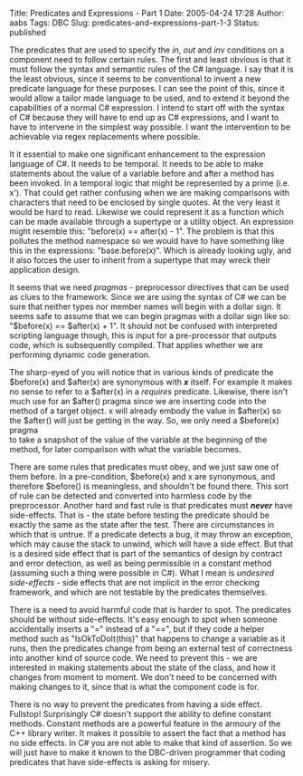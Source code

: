 Title: Predicates and Expressions - Part 1
Date: 2005-04-24 17:28
Author: aabs
Tags: DBC
Slug: predicates-and-expressions-part-1-3
Status: published

The predicates that are used to specify the *in*, *out* and *inv* conditions on a component need to follow certain rules. The first and least obvious is that it must follow the syntax and semantic rules of the C\# language. I say that it is the least obvious, since it seems to be conventional to invent a new predicate language for these purposes. I can see the point of this, since it would allow a tailor made language to be used, and to extend it beyond the capabilities of a normal C\# expression. I intend to start off with the syntax of C\# because they will have to end up as C\# expressions, and I want to have to intervene in the simplest way possible. I want the intervention to be achievable via regex replacements where possible.

It it essential to make one significant enhancement to the expression language of C\#. It needs to be temporal. It needs to be able to make statements about the value of a variable before and after a method has been invoked. In a temporal logic that might be represented by a prime (i.e. x'). That could get rather confusing when we are making comparisons with characters that need to be enclosed by single quotes. At the very least it would be hard to read. Likewise we could represent it as a function which can be made available through a supertype or a utility object. An expression might resemble this: "before(x) == after(x) - 1". The problem is that this pollutes the method namespace so we would have to have something like this in the expressions: "base.before(x)". Which is already looking ugly, and it also forces the user to inherit from a supertype that may wreck their application design.

It seems that we need *pragmas* - preprocessor directives that can be used as clues to the framework. Since we are using the syntax of C\# we can be sure that neither types nor member names will begin with a dollar sign. It seems safe to assume that we can begin pragmas with a dollar sign like so: "\$before(x) == \$after(x) + 1". It should not be confused with interpreted scripting language though, this is input for a pre-processor that outputs code, which is subsequently compiled. That applies whether we are performing dynamic code generation.

The sharp-eyed of you will notice that in various kinds of predicate the \$before(x) and \$after(x) are synonymous with ***x*** itself. For example it makes no sense to refer to a \$after(x) in a *requires* predicate. Likewise, there isn't much use for an \$after() pragma since we are inserting code into the method of a target object. x will already embody the value in \$after(x) so the \$after() will just be getting in the way. So, we only need a \$before(x) pragma  
to take a snapshot of the value of the variable at the beginning of the method, for later comparison with what the variable becomes.

There are some rules that predicates must obey, and we just saw one of them before. In a pre-condition, \$before(x) and x are synonymous, and therefore \$before() is meaningless, and shouldn't be found there. This sort of rule can be detected and converted into harmless code by the preprocessor. Another hard and fast rule is that predicates must ***never*** have side-effects. That is - the state before testing the predicate should be exactly the same as the state after the test. There are circumstances in which that is untrue. If a predicate detects a bug, it may throw an exception, which may cause the stack to unwind, which will have a side effect. But that is a desired side effect that is part of the semantics of design by contract and error detection, as well as being permissible in a constant method (assuming such a thing were possible in C\#). What I mean is *undesired side-effects* - side effects that are not implicit in the error checking framework, and which are not testable by the predicates themselves.

There is a need to avoid harmful code that is harder to spot. The predicates should be without side-effects. It's easy enough to spot when someone accidentally inserts a "=" instead of a "==", but if they code a helper method such as "IsOkToDoIt(this)" that happens to change a variable as it runs, then the predicates change from being an external test of correctness into another kind of source code. We need to prevent this - we are interested in making statements about the state of the class, and how it changes from moment to moment. We don't need to be concerned with making changes to it, since that is what the component code is for.

There is no way to prevent the predicates from having a side effect. Fullstop! Surprisingly C\# doesn't support the ability to define constant methods. Constant methods are a powerful feature in the armoury of the C++ library writer. It makes it possible to assert the fact that a method has no side effects. In C\# you are not able to make that kind of assertion. So we will just have to make it known to the DBC-driven programmer that coding predicates that have side-effects is asking for misery.
